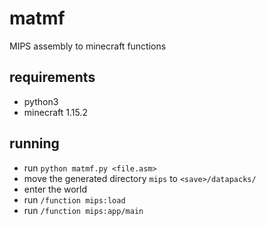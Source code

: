 # matmf
MIPS assembly to minecraft functions

## requirements
- python3
- minecraft 1.15.2

## running
- run `python matmf.py <file.asm>`
- move the generated directory `mips` to `<save>/datapacks/`
- enter the world
- run `/function mips:load`
- run `/function mips:app/main`
